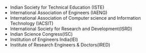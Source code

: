 - Indian Society for Technical Education (ISTE)
- International Association of Engineers (IAENG)
- International Association of Computer science and Information Technology (IACSIT)
- International Society for Research and Development(ISRD)
- Indian Science Congress(ISC)
- Institution of Engineers India(IEI)
- Institute of Research Engineers & Doctors(IRED)

